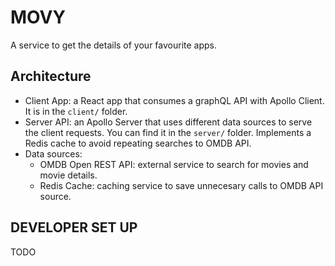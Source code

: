 # MOVY

A service to get the details of your favourite apps.

## Architecture

- Client App: a React app that consumes a graphQL API with Apollo Client. It is in the `client/` folder.
- Server API: an Apollo Server that uses different data sources to serve the client requests. You can find it in the `server/` folder.
  Implements a Redis cache to avoid repeating searches to OMDB API.
- Data sources:
  - OMDB Open REST API: external service to search for movies and movie details.
  - Redis Cache: caching service to save unnecesary calls to OMDB API source.

## DEVELOPER SET UP

TODO
